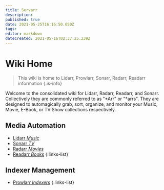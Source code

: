 ```yaml
---
title: Servarr
description: 
published: true
date: 2021-05-25T16:16:50.050Z
tags: 
editor: markdown
dateCreated: 2021-05-16T02:37:25.239Z
---
```


# Wiki Home

> This wiki is home to Lidarr, Prowlarr, Sonarr, Radarr, Readarr information
{.is-info}

Welcome to the consolidated wiki for Lidarr, Radarr, Readarr, and Sonarr. Collectively they are commonly referred to as "*Arr" or "*arrs". They are designed to automagically grab, sort, organize, and monitor your Music, Movie, E-Book, or TV Show collections respectively.

## Media Automation
- [Lidarr *Music*](/lidarr)
- [Sonarr *TV*](/sonarr)
- [Radarr *Movies*](/radarr)
- [Readarr *Books*](/readarr)
{.links-list}

## Indexer Management
- [Prowlarr *Indexers*](/prowlarr)
{.links-list}